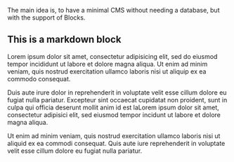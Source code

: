<!-- 
block: jumbotron
values: 
    headline: Reboot CMS
    lead: A flat file, markdown CMS in PHP
    buttonText: Learn more
    buttonLink: /documentation
-->
The main idea is, to have a minimal CMS without needing a database, but with the support
of Blocks.

<!-- block: markdown -->
## This is a markdown block

Lorem ipsum dolor sit amet, consectetur adipisicing elit, sed do eiusmod 
tempor incididunt ut labore et dolore magna aliqua. Ut enim ad minim veniam, 
quis nostrud exercitation ullamco laboris nisi ut aliquip ex ea 
commodo consequat. 

Duis aute irure dolor in reprehenderit in voluptate velit esse cillum 
dolore eu fugiat nulla pariatur. Excepteur sint occaecat cupidatat non 
proident, sunt in culpa qui officia deserunt mollit anim id est laLorem 
ipsum dolor sit amet, consectetur adipisici elit, sed eiusmod tempor 
incidunt ut labore et dolore magna aliqua. 

Ut enim ad minim veniam, quis nostrud exercitation ullamco laboris 
nisi ut aliquid ex ea commodi consequat. Quis aute iure reprehenderit 
in voluptate velit esse cillum dolore eu fugiat nulla pariatur. 

